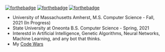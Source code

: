 [![forthebadge](https://forthebadge.com/images/badges/open-source.svg)](https://forthebadge.com)
[![forthebadge](https://forthebadge.com/images/badges/makes-people-smile.svg)](https://forthebadge.com)
[![forthebadge](https://forthebadge.com/images/badges/powered-by-black-magic.svg)](https://forthebadge.com)
* University of Massachusetts Amherst, M.S. Computer Science - Fall, 2021 (In Progress)
* State University at Oneonta B.S. Computer Science - Spring, 2021
* Interestd in Artificial Intelligence, Genetic Algorithms, Neural Networks, Machine Learning, and any bot that thinks.
* My <a href="https://www.codewars.com/users/hubertben">Code Wars</a>

